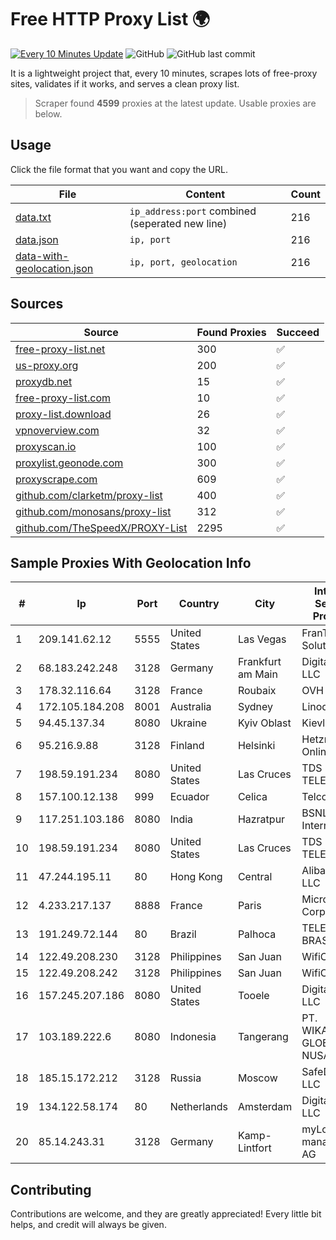 
# Free HTTP Proxy List 🌍

[![Every 10 Minutes Update](https://github.com/mertguvencli/http-proxy-list/actions/workflows/main.yml/badge.svg?branch=main)](https://github.com/mertguvencli/http-proxy-list/actions/workflows/main.yml)
![GitHub](https://img.shields.io/github/license/mertguvencli/http-proxy-list)
![GitHub last commit](https://img.shields.io/github/last-commit/mertguvencli/http-proxy-list)

It is a lightweight project that, every 10 minutes, scrapes lots of free-proxy sites, validates if it works, and serves a clean proxy list.


> Scraper found **4599** proxies at the latest update. Usable proxies are below.

## Usage

Click the file format that you want and copy the URL.


|File|Content|Count|
|----|-------|-----|
|[data.txt](https://raw.githubusercontent.com/mertguvencli/http-proxy-list/main/proxy-list/data.txt)|`ip_address:port` combined (seperated new line)|216|
|[data.json](https://raw.githubusercontent.com/mertguvencli/http-proxy-list/main/proxy-list/data.json)|`ip, port`|216|
|[data-with-geolocation.json](https://raw.githubusercontent.com/mertguvencli/http-proxy-list/main/proxy-list/data-with-geolocation.json)|`ip, port, geolocation`|216|

## Sources

|Source|Found Proxies|Succeed|
|------|-------------|-------|
|[free-proxy-list.net](https://free-proxy-list.net)|300|✅|
|[us-proxy.org](https://www.us-proxy.org)|200|✅|
|[proxydb.net](http://proxydb.net)|15|✅|
|[free-proxy-list.com](https://free-proxy-list.com/?page=&port=&type%5B%5D=http&type%5B%5D=https&up_time=0&search=Search)|10|✅|
|[proxy-list.download](https://www.proxy-list.download/HTTP)|26|✅|
|[vpnoverview.com](https://vpnoverview.com/privacy/anonymous-browsing/free-proxy-servers)|32|✅|
|[proxyscan.io](https://www.proxyscan.io)|100|✅|
|[proxylist.geonode.com](https://proxylist.geonode.com/api/proxy-list?limit=300&page=1&sort_by=lastChecked&sort_type=desc&protocols=http,https)|300|✅|
|[proxyscrape.com](https://api.proxyscrape.com/v2/?request=displayproxies&protocol=http&timeout=10000&country=all&ssl=all&anonymity=all)|609|✅|
|[github.com/clarketm/proxy-list](https://raw.githubusercontent.com/clarketm/proxy-list/master/proxy-list-raw.txt)|400|✅|
|[github.com/monosans/proxy-list](https://raw.githubusercontent.com/monosans/proxy-list/main/proxies/http.txt)|312|✅|
|[github.com/TheSpeedX/PROXY-List](https://raw.githubusercontent.com/TheSpeedX/PROXY-List/master/http.txt)|2295|✅|


## Sample Proxies With Geolocation Info

|#|Ip|Port|Country|City|Internet Service Provider|
|-|--|----|-------|----|-------------------------|
|1|209.141.62.12|5555|United States|Las Vegas|FranTech Solutions|
|2|68.183.242.248|3128|Germany|Frankfurt am Main|DigitalOcean, LLC|
|3|178.32.116.64|3128|France|Roubaix|OVH SAS|
|4|172.105.184.208|8001|Australia|Sydney|Linode, LLC|
|5|94.45.137.34|8080|Ukraine|Kyiv Oblast|Kievline LLC|
|6|95.216.9.88|3128|Finland|Helsinki|Hetzner Online GmbH|
|7|198.59.191.234|8080|United States|Las Cruces|TDS TELECOM|
|8|157.100.12.138|999|Ecuador|Celica|Telconet S.A|
|9|117.251.103.186|8080|India|Hazratpur|BSNL Internet|
|10|198.59.191.234|8080|United States|Las Cruces|TDS TELECOM|
|11|47.244.195.11|80|Hong Kong|Central|Alibaba.com LLC|
|12|4.233.217.137|8888|France|Paris|Microsoft Corporation|
|13|191.249.72.144|80|Brazil|Palhoca|TELEFÔNICA BRASIL S.A|
|14|122.49.208.230|3128|Philippines|San Juan|WifiCity, Inc|
|15|122.49.208.242|3128|Philippines|San Juan|WifiCity, Inc|
|16|157.245.207.186|8080|United States|Tooele|DigitalOcean, LLC|
|17|103.189.222.6|8080|Indonesia|Tangerang|PT. WIKAPLUS GLOBAL NUSANTARA|
|18|185.15.172.212|3128|Russia|Moscow|SafeData LLC|
|19|134.122.58.174|80|Netherlands|Amsterdam|DigitalOcean, LLC|
|20|85.14.243.31|3128|Germany|Kamp-Lintfort|myLoc managed IT AG|



## Contributing

Contributions are welcome, and they are greatly appreciated! Every
little bit helps, and credit will always be given.

